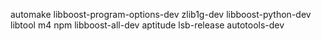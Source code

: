 automake
libboost-program-options-dev
zlib1g-dev
libboost-python-dev
libtool
m4
npm
libboost-all-dev
aptitude
lsb-release
autotools-dev
